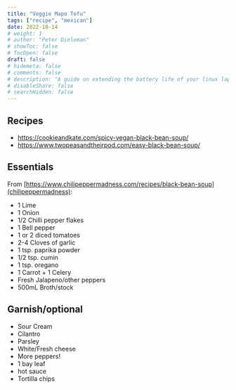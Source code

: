 ```yaml
---
title: "Veggie Mapo Tofu"
tags: ["recipe", "mexican"]
date: 2022-10-14
# weight: 1
# author: "Peter Dieleman"
# showToc: false
# TocOpen: false
draft: false
# hidemeta: false
# comments: false
# description: "A guide on extending the battery life of your linux laptop"
# disableShare: false
# searchHidden: false
---
```


## Recipes

- <https://cookieandkate.com/spicy-vegan-black-bean-soup/>
- <https://www.twopeasandtheirpod.com/easy-black-bean-soup/>


## Essentials

From [https://www.chilipeppermadness.com/recipes/black-bean-soup](chilipeppermadness):

- 1 Lime
- 1 Onion
- 1/2 Chilli pepper flakes
- 1 Bell pepper
- 1 or 2 diced tomatoes
- 2-4 Cloves of garlic
- 1 tsp. paprika powder
- 1/2 tsp. cumin
- 1 tsp. oregano
- 1 Carrot + 1 Celery
- Fresh Jalapeno/other peppers
- 500mL Broth/stock


## Garnish/optional

- Sour Cream
- Cilantro
- Parsley
- White/Fresh cheese
- More peppers!
- 1 bay leaf
- hot sauce
- Tortilla chips
